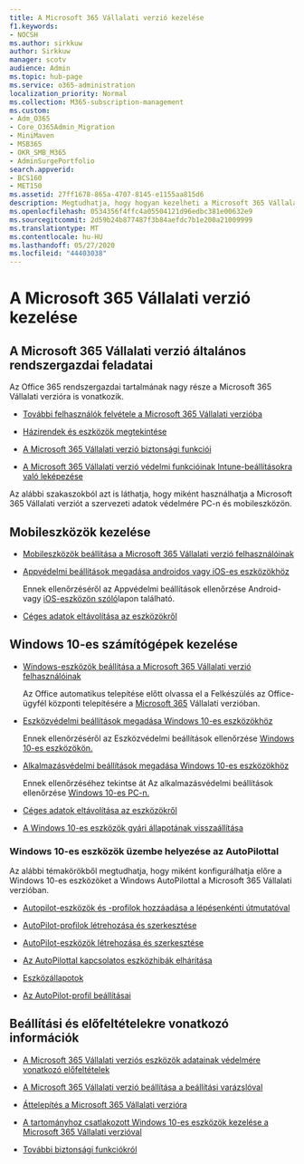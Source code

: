 ```yaml
---
title: A Microsoft 365 Vállalati verzió kezelése
f1.keywords:
- NOCSH
ms.author: sirkkuw
author: Sirkkuw
manager: scotv
audience: Admin
ms.topic: hub-page
ms.service: o365-administration
localization_priority: Normal
ms.collection: M365-subscription-management
ms.custom:
- Adm_O365
- Core_O365Admin_Migration
- MiniMaven
- MSB365
- OKR_SMB_M365
- AdminSurgePortfolio
search.appverid:
- BCS160
- MET150
ms.assetid: 27ff1678-865a-4707-8145-e1155aa815d6
description: Megtudhatja, hogy hogyan kezelheti a Microsoft 365 Vállalati verzió rendszergazdai feladatait, mobileszközöket, Windows 10-es PC-ket és számos ilyen feladatot.
ms.openlocfilehash: 0534356f4ffc4a05504121d96edbc381e00632e9
ms.sourcegitcommit: 2d59b24b877487f3b84aefdc7b1e200a21009999
ms.translationtype: MT
ms.contentlocale: hu-HU
ms.lasthandoff: 05/27/2020
ms.locfileid: "44403038"
---
```

# <a name="manage-microsoft-365-for-business"></a>A Microsoft 365 Vállalati verzió kezelése

## <a name="general-microsoft-365-for-business-admin-tasks"></a>A Microsoft 365 Vállalati verzió általános rendszergazdai feladatai

Az Office [](https://docs.microsoft.com/office365/admin/admin-home) 365 rendszergazdai tartalmának nagy része a Microsoft 365 Vállalati verzióra is vonatkozik.

- [További felhasználók felvétele a Microsoft 365 Vállalati verzióba](add-users-m365b.md)
    
- [Házirendek és eszközök megtekintése](view-policies-and-devices.md)
    
- [A Microsoft 365 Vállalati verzió biztonsági funkciói](security-features.md)
    
- [A Microsoft 365 Vállalati verzió védelmi funkcióinak Intune-beállításokra való leképezése](map-protection-features-to-intune-settings.md)
    
Az alábbi szakaszokból azt is láthatja, hogy miként használhatja a Microsoft 365 Vállalati verziót a szervezeti adatok védelmére PC-n és mobileszközön.
  
## <a name="manage-mobile-devices"></a>Mobileszközök kezelése

- [Mobileszközök beállítása a Microsoft 365 Vállalati verzió felhasználóinak](set-up-mobile-devices.md)
    
- [Appvédelmi beállítások megadása androidos vagy iOS-es eszközökhöz](app-protection-settings-for-android-and-ios.md)
    
    Ennek ellenőrzéséről az Appvédelmi beállítások ellenőrzése Android- vagy [iOS-eszközön szóló](validate-settings-on-android-or-ios.md)lapon található. 
    
- [Céges adatok eltávolítása az eszközökről](remove-company-data.md)
    
## <a name="manage-windows-10-pcs"></a>Windows 10-es számítógépek kezelése

- [Windows-eszközök beállítása a Microsoft 365 Vállalati verzió felhasználóinak](set-up-windows-devices.md)

    Az Office automatikus telepítése előtt olvassa el a Felkészülés az Office-ügyfél központi telepítésére a [Microsoft 365](prepare-for-office-client-deployment.md) Vállalati verzióban. 
    
- [Eszközvédelmi beállítások megadása Windows 10-es eszközökhöz](protection-settings-for-windows-10-pcs.md)
    
    Ennek ellenőrzéséről az Eszközvédelmi beállítások ellenőrzése [Windows 10-es eszközökön.](validate-settings-on-windows-10-pcs.md) 
    
- [Alkalmazásvédelmi beállítások megadása Windows 10-es eszközökhöz](protection-settings-for-windows-10-devices.md)
    
    Ennek ellenőrzéséhez tekintse át Az alkalmazásvédelmi beállítások ellenőrzése [Windows 10-es PC-n.](validate-protection-settings-on-windows-10-pcs.md) 
    
- [Céges adatok eltávolítása az eszközökről](remove-company-data.md)
    
- [A Windows 10-es eszközök gyári állapotának visszaállítása](reset-devices-to-factory-settings.md)
    
### <a name="use-autopilot-to-deploy-windows-10-devices"></a>Windows 10-es eszközök üzembe helyezése az AutoPilottal

Az alábbi témakörökből megtudhatja, hogy miként konfigurálhatja előre a Windows 10-es eszközöket a Windows AutoPilottal a Microsoft 365 Vállalati verzióban.
  
- [Autopilot-eszközök és -profilok hozzáadása a lépésenkénti útmutatóval](add-autopilot-devices-and-profile.md)
    
- [AutoPilot-profilok létrehozása és szerkesztése](create-and-edit-autopilot-profiles.md)
    
- [AutoPilot-eszközök létrehozása és szerkesztése](create-and-edit-autopilot-devices.md)
    
- [Az AutoPilottal kapcsolatos eszközhibák elhárítása](troubleshoot-autopilot-errors.md)
    
- [Eszközállapotok](device-states.md)
    
- [Az AutoPilot-profil beállításai](autopilot-profile-settings.md)
    
## <a name="set-up-and-prerequisite-information"></a>Beállítási és előfeltételekre vonatkozó információk

- [A Microsoft 365 Vállalati verziós eszközök adatainak védelmére vonatkozó előfeltételek](pre-requisites-for-data-protection.md)
    
- [A Microsoft 365 Vállalati verzió beállítása a beállítási varázslóval](set-up.md)
    
- [Áttelepítés a Microsoft 365 Vállalati verzióra](migrate-to-microsoft-365-business.md)
    
- [A tartományhoz csatlakozott Windows 10-es eszközök kezelése a Microsoft 365 Vállalati verzióval](manage-windows-devices.md)
    
- [További biztonsági funkciókról](security-features.md#additional-security-features)
